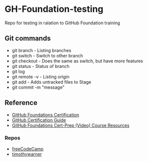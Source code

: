 # GH-Foundation-testing
Repo for testing in ralation to GitHub Foundation training

## Git commands

* git branch - Listing branches
* git switch - Switch to other branch
* git checkout - Does the same as switch, but have more features
* git status - Status of branch
* git log
* git remote -v - Listing origin
* git add - Adds untracked files to Stage
* git commit -m "message"

## Reference 

* [GitHub Foundations Certification](https://education.github.com/experiences/foundations_certificate)
* [GitHub Certification Guide](https://github.com/LadyKerr/github-certification-guide/blob/main/study-guides/gh-foundations.md)
* [GitHub Foundations Cert-Prep (Video) Course Resources](https://github.com/timothywarner-org/githubfoundations)

### Repos

* [freeCodeCamp](https://github.com/freeCodeCamp/freeCodeCamp)
* [timothywarner](https://github.com/timothywarner)
